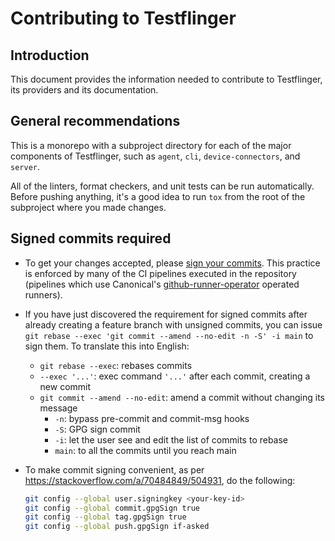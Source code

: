 # Contributing to Testflinger

## Introduction

This document provides the information needed to contribute to Testflinger,
its providers and its documentation.

## General recommendations

This is a monorepo with a subproject directory for each of the major
components of Testflinger, such as `agent`, `cli`, `device-connectors`, and
`server`.

All of the linters, format checkers, and unit tests can be run automatically.
Before pushing anything, it's a good idea to run `tox` from the root of the
subproject where you made changes.

## Signed commits required

- To get your changes accepted, please [sign your commits](https://docs.github.com/en/authentication/managing-commit-signature-verification/signing-commits). This practice is enforced by many of the CI pipelines executed in the repository (pipelines which use Canonical's [github-runner-operator](https://github.com/canonical/github-runner-operator) operated runners).
- If you have just discovered the requirement for signed commits after already creating a feature branch with unsigned commits, you can issue `git rebase --exec 'git commit --amend --no-edit -n -S' -i main` to sign them. To translate this into English:
   - `git rebase --exec`: rebases commits
   - `--exec '...'`: exec command `'...'` after each commit, creating a new commit
   - `git commit --amend --no-edit`: amend a commit without changing its message
      - `-n`: bypass pre-commit and commit-msg hooks
      - `-S`: GPG sign commit
      - `-i`: let the user see and edit the list of commits to rebase
      - `main`: to all the commits until you reach main  
- To make commit signing convenient, as per https://stackoverflow.com/a/70484849/504931, do the following:

   ```bash
   git config --global user.signingkey <your-key-id>
   git config --global commit.gpgSign true
   git config --global tag.gpgSign true
   git config --global push.gpgSign if-asked

